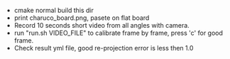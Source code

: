 * cmake normal build this dir
* print charuco_board.png, pasete on flat board
* Record 10 seconds short video from all angles with camera.
* run "run.sh VIDEO_FILE" to calibrate frame by frame, press 'c' for good frame.
* Check result yml file, good re-projection error is less then 1.0




